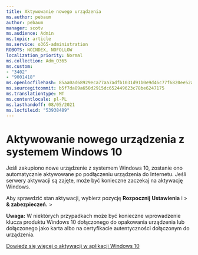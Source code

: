 ```yaml
---
title: Aktywowanie nowego urządzenia
ms.author: pebaum
author: pebaum
manager: scotv
ms.audience: Admin
ms.topic: article
ms.service: o365-administration
ROBOTS: NOINDEX, NOFOLLOW
localization_priority: Normal
ms.collection: Adm_O365
ms.custom:
- "3402"
- "9001418"
ms.openlocfilehash: 85aa0ad68929eca77aa7adfb1031d91b0e9d46c77f6820ee52a7848cd4a19211
ms.sourcegitcommit: b5f7da89a650d2915dc652449623c78be6247175
ms.translationtype: MT
ms.contentlocale: pl-PL
ms.lasthandoff: 08/05/2021
ms.locfileid: "53938489"
---
```

# <a name="activating-a-new-device-running-windows-10"></a>Aktywowanie nowego urządzenia z systemem Windows 10

Jeśli zakupiono nowe urządzenie z systemem Windows 10, zostanie ono automatycznie aktywowane po podłączeniu urządzenia do Internetu. Jeśli serwery aktywacji są zajęte, może być konieczne zaczekaj na aktywację Windows.

Aby sprawdzić stan aktywacji, wybierz pozycję **Rozpocznij** **Ustawienia** i  >  **& zabezpieczeń.**  >  

**Uwaga:** W niektórych przypadkach może być konieczne wprowadzenie klucza produktu Windows 10 dołączonego do opakowania urządzenia lub dołączonego jako karta albo na certyfikacie autentyczności dołączonym do urządzenia.

[Dowiedz się więcej o aktywacji w aplikacji Windows 10](https://support.microsoft.com/help/12440)